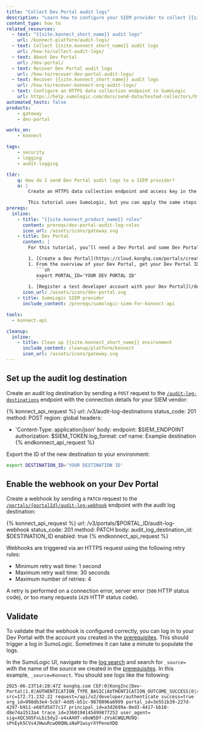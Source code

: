 ```yaml
---
title: "Collect Dev Portal audit logs"
description: "Learn how to configure your SIEM provider to collect {{site.konnect_short_name}} Dev Portal logs and configure a Dev Portal audit log webhook."
content_type: how_to
related_resources:
  - text: "{{site.konnect_short_name}} audit logs"
    url: /konnect-platform/audit-logs/
  - text: Collect {{site.konnect_short_name}} audit logs
    url: /how-to/collect-audit-logs/
  - text: About Dev Portal
    url: /dev-portal/
  - text: Recover Dev Portal audit logs
    url: /how-to/recover-dev-portal-audit-logs/
  - text: Recover {{site.konnect_short_name}} audit logs
    url: /how-to/recover-konnect-org-audit-logs/
  - text: Configure an HTTPS data collection endpoint in SumoLogic
    url: https://help.sumologic.com/docs/send-data/hosted-collectors/http-source/logs-metrics/#configure-an-httplogs-and-metrics-source
automated_tests: false
products:
    - gateway
    - dev-portal

works_on:
    - konnect

tags:
    - security
    - logging
    - audit-logging

tldr:
    q: How do I send Dev Portal audit logs to a SIEM provider?
    a: |
        Create an HTTPS data collection endpoint and access key in the provider and save their values. Configure an [audit log destination](/api/konnect/audit-logs/#/operations/create-audit-log-destination) in {{site.konnect_short_name}} with the SIEM endpoint (`endpoint`), the access key (`authorization`), and set the log format `log_format: cef`. Then create the webhook for your Dev Portal with the [`/portals/{portalId}/audit-log-webhook`](/api/konnect/portal-management/#/operations/update-portal-audit-log-webhook).

        This tutorial uses SumoLogic, but you can apply the same steps to your provider.
prereqs:
  inline:
    - title: "{{site.konnect_product_name}} roles"
      content: prereqs/dev-portal-audit-log-roles
      icon_url: /assets/icons/gateway.svg
    - title: Dev Portal
      content: |
        For this tutorial, you’ll need a Dev Portal and some Dev Portal settings, like a published API, pre-configured. These settings are essential for Dev Portal to function but configuring them isn’t the focus of this guide. If you don't have these settings already configured, follow these steps to pre-configure them:

        1. [Create a Dev Portal](https://cloud.konghq.com/portals/create).
        1. From the overview of your Dev Portal, get your Dev Portal ID and export it to your environment:
           ```sh
           export PORTAL_ID='YOUR DEV PORTAL ID'
           ```
        1. [Register a test developer account with your Dev Portal](/dev-portal/developer-signup/#1-register-or-sign-in). You can do this by navigating to your Dev Portal URL and clicking **Sign up**.
      icon_url: /assets/icons/dev-portal.svg
    - title: SumoLogic SIEM provider
      include_content: /prereqs/sumologic-siem-for-konnect-api

tools:
  - konnect-api

cleanup:
  inline:
    - title: Clean up {{site.konnect_short_name}} environment
      include_content: cleanup/platform/konnect
      icon_url: /assets/icons/gateway.svg
---
```


## Set up the audit log destination

Create an audit log destination by sending a `POST` request to the [`/audit-log-destinations`](/api/konnect/audit-logs/#/operations/create-audit-log-destination) endpoint with the connection details for your SIEM vendor:

<!-- vale off -->
{% konnect_api_request %}
url: /v3/audit-log-destinations
status_code: 201
method: POST
region: global
headers:
  - 'Content-Type: application/json'
body:
    endpoint: $SIEM_ENDPOINT
    authorization: $SIEM_TOKEN
    log_format: cef
    name: Example destination
{% endkonnect_api_request %}
<!-- vale on -->

Export the ID of the new destination to your environment:

```sh
export DESTINATION_ID='YOUR DESTINATION ID'
```

## Enable the webhook on your Dev Portal

Create a webhook by sending a `PATCH` request to the [`/portals/{portalId}/audit-log-webhook`](/api/konnect/portal-management/#/operations/update-portal-audit-log-webhook) endpoint with the audit log destination:

<!--vale off-->
{% konnect_api_request %}
url: /v3/portals/$PORTAL_ID/audit-log-webhook
status_code: 201
method: PATCH
body:
    audit_log_destination_id: $DESTINATION_ID
    enabled: true
{% endkonnect_api_request %}
<!--vale on-->

Webhooks are triggered via an HTTPS request using the following retry rules:

- Minimum retry wait time: 1 second
- Maximum retry wait time: 30 seconds
- Maximum number of retries: 4

A retry is performed on a connection error, server error (`500` HTTP status code), or too many requests (`429` HTTP status code).

## Validate

To validate that the webhook is configured correctly, you can log in to your Dev Portal with the account you created in the [prerequisites](#dev-portal). This should trigger a log in SumoLogic. Sometimes it can take a minute to populate the logs.

In the SumoLogic UI, navigate to the [log search](https://service.sumologic.com/log-search) and search for `_source=` with the name of the source we created in the [prerequisites](#sumologic-siem-provider). In this example, `_source=Konnect`. You should see logs like the following:

```cef
2025-06-23T14:28:47Z konghq.com CEF:0|KongInc|Dev-Portal|1.0|AUTHENTICATION_TYPE_BASIC|AUTHENTICATION_OUTCOME_SUCCESS|0|rt=1750688927556 src=172.71.232.22 request=/api/v2/developer/authenticate success=true org_id=998db3e4-5cb7-4dd5-b51c-9878096a6999 portal_id=3e551b39-227d-4297-b911-e68fd5d77c17 principal_id=a3d2699a-0ed3-4417-bb10-d8e74a1513a4 trace_id=3360194145499877252 user_agent= sig=XQC3OSFxLbi5dy2-o4xAXHT-x8oW5Df-zVsACWQLMU9Q-sPnEyk5CVs4JHwuRcwO0QNLsNaP1wsyrXYPeneXDQ
```

